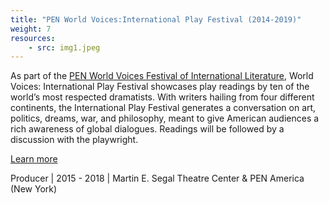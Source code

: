 ```yaml
---
title: "PEN World Voices:International Play Festival (2014-2019)"
weight: 7
resources:
    - src: img1.jpeg
---
```


As part of the [PEN World Voices Festival of International Literature](https://pen.org/2021-world-voices-festival/), World Voices: International Play Festival showcases play readings by ten of the world’s most respected dramatists. With writers hailing from four different continents, the International Play Festival generates a conversation on art, politics, dreams, war, and philosophy, meant to give American audiences a rich awareness of global dialogues. Readings will be followed by a discussion with the playwright.

[Learn more](https://www.thesegalcenter.org/event/penwv2018-2//)

Producer | 2015 - 2018 | Martin E. Segal Theatre Center & PEN America (New York)